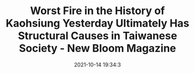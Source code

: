 ---
"title": "Worst Fire in the History of Kaohsiung Yesterday Ultimately Has Structural Causes in Taiwanese Society - New Bloom Magazine"
"date": "2021-10-14 19:34:3"
"feed_name": "GOOGLENEWSCONSTRUCTION"
"feed_website": "https://news.google.com/search?q=construction%2Bincident&hl=en-US&gl=US&ceid=US:en"
"feed_rss": "https://news.google.com/rss/search?q=construction%2Bincident&hl=en-US&gl=US&ceid=US:en"
"link": "https://newbloommag.net/2021/10/15/kaohsiung-fire-structural-issues/"
"source": "{'href': 'https://newbloommag.net', 'title': 'New Bloom Magazine'}"
"file": "_posts/2021-1-1-3f9a5b7a9c0343b5f83e6f970fe491243ff8391e.md"
"accident": "0"
"drilling": "0"
"dead": "0"
"injured": "0"
"arrested": "0"
"place": "unknown place"
"where": "unknown site"
"causes": "unknown"
"place_uri": "unknown place"
---